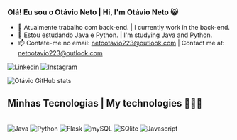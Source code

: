 ### Olá! Eu sou o Otávio Neto | Hi, I'm Otávio Neto 😺

- 🔭 Atualmente trabalho com back-end. | I currently work in the back-end.
- 🌱 Estou estudando Java e Python. | I'm studying Java and Python.
- 📫 Contate-me no email: netootavio223@outlook.com | Contact me at: netootavio223@outlook.com

[![Linkedin](https://img.shields.io/badge/LinkedIn-0077B5?style=for-the-badge&logo=linkedin&logoColor=white)](www.linkedin.com/in/otávio-neto12)
[![Instagram](https://img.shields.io/badge/Instagram-E4405F?style=for-the-badge&logo=instagram&logoColor=white)](https://www.instagram.com/ota.netto/)


![Otávio GitHub stats](https://github-readme-stats.vercel.app/api?username=otavioDev07&show_icons=true&theme=tokyonight)

## Minhas Tecnologias | My technologies 🧑🏻‍💻
<div style="display: inline_block"><br/>
  <img align="center" alt="Java" src="https://img.shields.io/badge/Java-ED8B00?style=for-the-badge&logo=openjdk&logoColor=white" />
  <img align="center" alt="Python" src="https://img.shields.io/badge/Python-3776AB?style=for-the-badge&logo=python&logoColor=white" />
  <img align="center" alt="Flask" src="https://img.shields.io/badge/Flask-000000?style=for-the-badge&logo=flask&logoColor=white" />
  <img align="center" alt="mySQL" src="https://img.shields.io/badge/MySQL-00000F?style=for-the-badge&logo=mysql&logoColor=white" />
  <img align="center" alt="SQlite" src="https://img.shields.io/badge/SQLite-07405E?style=for-the-badge&logo=sqlite&logoColor=white" />
  <img align="center" alt="Javascript" src="https://img.shields.io/badge/JavaScript-F7DF1E?style=for-the-badge&logo=javascript&logoColor=black"/>
</div>
